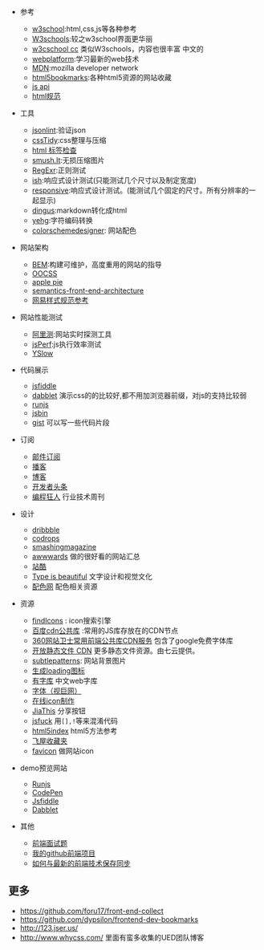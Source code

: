 * 参考
    * [w3school](http://www.w3school.com.cn/):html,css,js等各种参考
    * [W3schools](http://w3schools.com/):较之w3school界面更华丽
    * [w3cschool cc](http://www.w3cschool.cc/) 类似W3schools，内容也很丰富 中文的
    * [webplatform](http://docs.webplatform.org/wiki/tutorials):学习最新的web技术
    * [MDN](https://developer.mozilla.org/en-US/):mozilla developer network
    * [html5bookmarks](http://html5bookmarks.com/):各种html5资源的网站收藏
    * [js api](http://overapi.com/javascript/)
    * [html规范](http://www.whatwg.org/specs/web-apps/current-work/multipage/introduction.html#is-this-html5?)

* 工具
    * [jsonlint](http://jsonlint.com/):验证json
    * [cssTidy](http://www.css88.com/tool/csstidy/):css整理与压缩
    * [html 标签检查](http://i.links.cn/checkhtmltag.asp)
    * [smush.It](http://www.smushit.com/ysmush.it/):无损压缩图片
    * [RegExr](http://gskinner.com/RegExr/):正则测试
    * [ish](http://bradfrostweb.com/demo/ish/#):响应式设计测试(只能测试几个尺寸以及制定宽度)
    * [responsive](http://mattkersley.com/responsive/):响应式设计测试。(能测试几个固定的尺寸。所有分辨率的一起显示)
    * [dingus](http://daringfireball.net/projects/markdown/dingus):markdown转化成html
    * [yehg](http://yehg.net/encoding/index.php):字符编码转换
    * [colorschemedesigner](http://colorschemedesigner.com/): 网站配色

*  网站架构
    *  [BEM](http://bem.info/method/):构建可维护，高度重用的网站的指导
    *  [OOCSS](https://github.com/stubbornella/oocss/wiki)
    *  [apple pie](http://www.apppie.org)
    *  [semantics-front-end-architecture](http://nicolasgallagher.com/about-html-semantics-front-end-architecture/)
    *  [网易样式规范参考](http://nec.netease.com/framework)

*  网站性能测试
    * [阿里测](http://alibench.com/):网站实时探测工具
    * [jsPerf](http://jsperf.com/):js执行效率测试
    * [YSlow](http://yslow.org/)

* 代码展示
    * [jsfiddle](http://jsfiddle.net/)
    * [dabblet](http://dabblet.com/) 演示css的的比较好,都不用加浏览器前缀，对js的支持比较弱
    * [runjs](http://runjs.cn/)
    * [jsbin](http://jsbin.com/)
    * [gist](https://gist.github.com/)  可以写一些代码片段

* 订阅
    * [邮件订阅](mail-subscribe.md)
    * [播客](podcast.md)
    * [博客](blog.md)
    * [开发者头条](http://toutiao.io/)
    * [编程狂人](http://www.tuicool.com/mags) 行业技术周刊

* 设计
    * [dribbble](http://dribbble.com/)
    * [codrops](http://tympanus.net/codrops/)
    * [smashingmagazine](http://www.smashingmagazine.com/tag/web-design/)
    * [awwwards](http://www.awwwards.com/) 做的很好看的网站汇总
    * [站酷](http://www.zcool.com.cn/)
    * [Type is beautiful](http://www.typeisbeautiful.com/) 文字设计和视觉文化
    * [配色网](http://www.peise.net/tools/web/) 配色相关资源


* 资源
    * [findIcons](http://findicons.com/ ) : icon搜索引擎
    * [百度cdn公共库](http://developer.baidu.com/wiki/index.php?title=docs/cplat/libs/ ) :常用的JS库存放在的CDN节点
    * [360网站卫士常用前端公共库CDN服务](http://libs.useso.com/) 包含了google免费字体库
    * [开放静态文件 CDN](http://staticfile.org/) 更多静态文件资源。由七云提供。
    * [subtlepatterns](http://subtlepatterns.com/): 网站背景图片
    * [生成loading图标](http://preloaders.net/)
    * [有字库](www.youziku.com) 中文web字库
    * [字体（视巨网）](http://www.ssjee.com/forum.php?mod=forumdisplay&fid=55&filter=typeid&typeid=12&sortid=6)
    * [在线icon制作](http://www.xiconeditor.com/)
    * [JiaThis](http://www.jiathis.com/) 分享按钮
    * [jsfuck](http://www.jsfuck.com/) 用`[],!`等来混淆代码
    * [html5index](http://html5index.org/) html5方法参考
    * [飞屋收藏夹](http://www.ifeiwu.com/urls.php)
    * [favicon](http://www.favicon.cc/) 做网站icon


* demo预览网站
    * [Runjs](http://runjs.cn/)
    * [CodePen](http://codepen.io/)
    * [Jsfiddle](http://jsfiddle.net/)
    * [Dabblet](https://compilr.com/)

* 其他
    * [前端面试题](https://github.com/darcyclarke/Front-end-Developer-Interview-Questions)
    * [我的github前端项目](https://github.com/iamjoel/front-end-resource)
    * [如何与最新的前端技术保存同步](http://uptodate.frontendrescue.org/)



## 更多
* https://github.com/foru17/front-end-collect
* https://github.com/dypsilon/frontend-dev-bookmarks
* http://123.jser.us/
* http://www.whycss.com/ 里面有蛮多收集的UED团队博客
